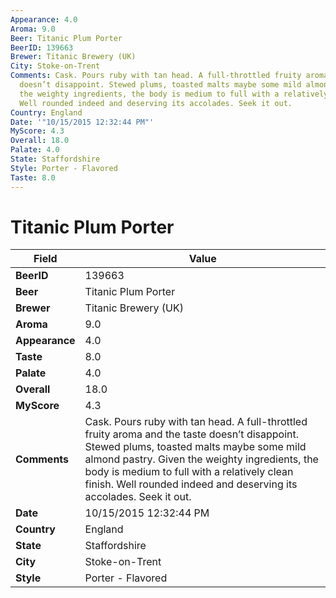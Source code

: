 ```yaml
---
Appearance: 4.0
Aroma: 9.0
Beer: Titanic Plum Porter
BeerID: 139663
Brewer: Titanic Brewery (UK)
City: Stoke-on-Trent
Comments: Cask. Pours ruby with tan head. A full-throttled fruity aroma and the taste
  doesn’t disappoint. Stewed plums, toasted malts maybe some mild almond pastry. Given
  the weighty ingredients, the body is medium to full with a relatively clean finish.
  Well rounded indeed and deserving its accolades. Seek it out.
Country: England
Date: '"10/15/2015 12:32:44 PM"'
MyScore: 4.3
Overall: 18.0
Palate: 4.0
State: Staffordshire
Style: Porter - Flavored
Taste: 8.0
---
```


# Titanic Plum Porter

| Field         | Value |
|---------------|-------|
| **BeerID** | 139663 |
| **Beer** | Titanic Plum Porter |
| **Brewer** | Titanic Brewery (UK) |
| **Aroma** | 9.0 |
| **Appearance** | 4.0 |
| **Taste** | 8.0 |
| **Palate** | 4.0 |
| **Overall** | 18.0 |
| **MyScore** | 4.3 |
| **Comments** | Cask. Pours ruby with tan head. A full-throttled fruity aroma and the taste doesn’t disappoint. Stewed plums, toasted malts maybe some mild almond pastry. Given the weighty ingredients, the body is medium to full with a relatively clean finish. Well rounded indeed and deserving its accolades. Seek it out. |
| **Date** | 10/15/2015 12:32:44 PM |
| **Country** | England |
| **State** | Staffordshire |
| **City** | Stoke-on-Trent |
| **Style** | Porter - Flavored |
